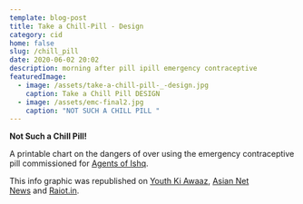 ```yaml
---
template: blog-post
title: Take a Chill-Pill - Design
category: cid
home: false
slug: /chill_pill
date: 2020-06-02 20:02
description: morning after pill ipill emergency contraceptive
featuredImage:
  - image: /assets/take-a-chill-pill-_-design.jpg
    caption: Take a Chill Pill DESIGN
  - image: /assets/emc-final2.jpg
    caption: "NOT SUCH A CHILL PILL "
---
```

**Not Such a Chill Pill!** 

A printable chart on the dangers of over using the emergency contraceptive pill commissioned for [Agents of Ishq](http://www.agentsofishq.com). 

This info graphic was republished on [Youth Ki Awaaz](http://www.youthkiawaaz.com/2016/03/things-you-must-know-about-emergency-contraceptive-pills/), [Asian Net News](http://newsable.asianetnews.tv/home-page/agents-of-ishq) and [Raiot.in](http://raiot.in/not-such-a-chill-pill-things-you-need-to-know-about-the-morning-after-pill/).